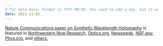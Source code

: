 ```yaml
---
# Put date here. Format is YYYY-MM-DD. You need to add a day, but it won't display.
date: 2021-11-01
---
```

[Nature Communications paper on Synthetic Wavelength Holography](https://3dim.northwestern.edu/project/swh/#N2110-1) is featured in [Northwestern Now Research](https://news.northwestern.edu/stories/2021/11/new-holographic-camera-sees-the-unseen-with-high-precision/), [Optics.org](https://optics.org/news/12/11/28), [Newsweek](https://www.newsweek.com/camera-see-around-corners-under-human-skin-northwestern-university-light-scattering-1651173), [NSF.gov](https://www.nsf.gov/discoveries/disc_summ.jsp?cntn_id=304047&org=NSF&from=news), [Phys.org](https://phys.org/news/2021-11-holographic-camera-unseen-high-precision.html), and [others.](https://3dim.northwestern.edu/project/swh/#Press)